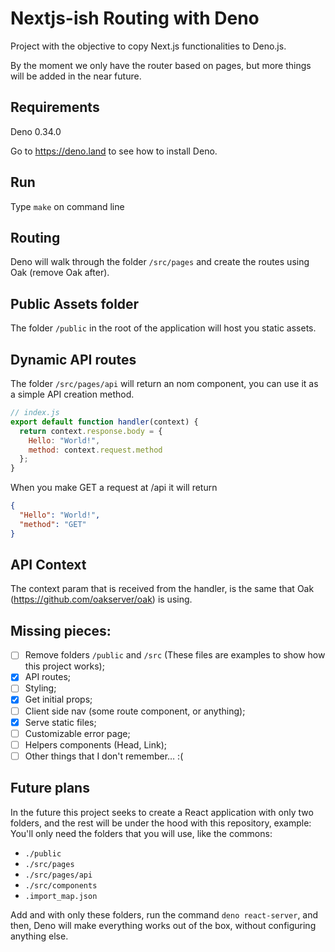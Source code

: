 # Nextjs-ish Routing with Deno
Project with the objective to copy Next.js functionalities to Deno.js.

By the moment we only have the router based on pages, but more things will be added in the near future.

## Requirements
Deno 0.34.0

Go to https://deno.land to see how to install Deno.

## Run
Type `make` on command line

## Routing
Deno will walk through the folder `/src/pages` and create the routes using Oak (remove Oak after).

## Public Assets folder
The folder `/public` in the root of the application will host you static assets.

## Dynamic API routes
The folder `/src/pages/api` will return an nom component, you can use it as a simple API creation method.
``` javascript
// index.js
export default function handler(context) {
  return context.response.body = {
    Hello: "World!",
    method: context.request.method
  };
}
```

When you make GET a request at /api it will return
``` json
{
  "Hello": "World!",
  "method": "GET"
}
```

## API Context
The context param that is received from the handler, is the same that Oak (https://github.com/oakserver/oak) is using.

## Missing pieces:
- [ ] Remove folders `/public` and `/src` (These files are examples to show how this project works);
- [X] API routes;
- [ ] Styling;
- [X] Get initial props;
- [ ] Client side nav (some route component, or anything);
- [X] Serve static files;
- [ ] Customizable error page;
- [ ] Helpers components (Head, Link);
- [ ] Other things that I don't remember… :(

## Future plans
In the future this project seeks to create a React application with only two folders, and the rest will be under the hood with this repository, example:
You'll only need the folders that you will use, like the commons:
- `./public`
- `./src/pages`
- `./src/pages/api`
- `./src/components`
- `.import_map.json`

Add and with only these folders, run the command `deno react-server`, and then, Deno will make everything works out of the box, without configuring anything else.
